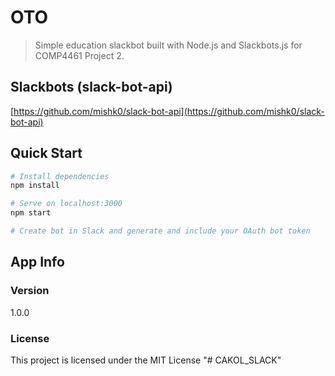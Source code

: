 # OTO

> Simple education slackbot built with Node.js and Slackbots.js for COMP4461 Project 2.



## Slackbots (slack-bot-api)
[https://github.com/mishk0/slack-bot-api](https://github.com/mishk0/slack-bot-api)

## Quick Start

``` bash
# Install dependencies
npm install

# Serve on localhost:3000
npm start

# Create bot in Slack and generate and include your OAuth bot token
```

## App Info



### Version

1.0.0

### License

This project is licensed under the MIT License
"# CAKOL_SLACK" 
